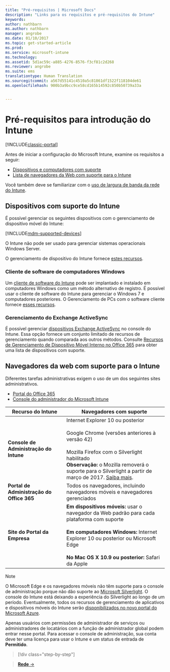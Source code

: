 ```yaml
---
title: "Pré-requisitos | Microsoft Docs"
description: "Links para os requisitos e pré-requisitos do Intune"
keywords: 
author: nathbarn
ms.author: nathbarn
manager: angrobe
ms.date: 01/10/2017
ms.topic: get-started-article
ms.prod: 
ms.service: microsoft-intune
ms.technology: 
ms.assetid: 5d1ac59c-a885-4276-8576-f3cf81c2d268
ms.reviewer: angrobe
ms.suite: ems
translationtype: Human Translation
ms.sourcegitcommit: a567d55141c4510a5c81861df1522f118104de61
ms.openlocfilehash: 900b3a9bcc9ce58cd165b14592c850b50739a33a


---
```


# <a name="prerequisites-to-getting-started-with-intune"></a>Pré-requisitos para introdução do Intune

[!INCLUDE[classic-portal](../includes/classic-portal.md)]

Antes de iniciar a configuração do Microsoft Intune, examine os requisitos a seguir:

- [Dispositivos e computadores com suporte](#intune-supported-devices)
- [Lista de navegadores da Web com suporte para o Intune](#intune-supported-web-browsers)

Você também deve se familiarizar com o [uso de largura de banda da rede do Intune](network-bandwidth-use.md).

## <a name="intune-supported-devices"></a>Dispositivos com suporte do Intune

É possível gerenciar os seguintes dispositivos com o gerenciamento de dispositivo móvel do Intune:

[!INCLUDE[mdm-supported-devices](../includes/mdm-supported-devices.md)]

O Intune não pode ser usado para gerenciar sistemas operacionais Windows Server.

O gerenciamento de dispositivo do Intune fornece [estes recursos](mobile-device-management-capabilities-in-microsoft-intune.md).

### <a name="windows-pc-software-client"></a>Cliente de software de computadores Windows

Um [cliente de software do Intune](/intune/deploy-use/manage-windows-pcs-with-microsoft-intune) pode ser implantado e instalado em computadores Windows como um método alternativo de registro. É possível usar o cliente de software do Intune para gerenciar o Windows 7 e computadores posteriores. O Gerenciamento de PCs com o software cliente fornece [esses recursos](windows-pc-management-capabilities-in-microsoft-intune.md).

### <a name="exchange-activesync-management"></a>Gerenciamento do Exchange ActiveSync

É possível gerenciar [dispositivos Exchange ActiveSync](/intune/deploy-use/mobile-device-management-with-exchange-activesync-and-microsoft-intune) no console do Intune. Essa opção fornece um conjunto limitado de recursos de gerenciamento quando comparada aos outros métodos. Consulte [Recursos de Gerenciamento de Dispositivo Móvel Interno no Office 365](https://support.office.com/article/Capabilities-of-built-in-Mobile-Device-Management-for-Office-365-a1da44e5-7475-4992-be91-9ccec25905b0) para obter uma lista de dispositivos com suporte.

## <a name="intune-supported-web-browsers"></a>Navegadores da web com suporte para o Intune

Diferentes tarefas administrativas exigem o uso de um dos seguintes sites administrativos.

- [Portal do Office 365](http://go.microsoft.com/fwlink/p/?LinkId=698854)
- [Console do administrador do Microsoft Intune](https://admin.manage.microsoft.com/)

|Recurso do Intune |Navegadores com suporte|
|---------|---------|
|**Console de Administração do Intune**     |  Internet Explorer 10 ou posterior<br /><br />Google Chrome (versões anteriores à versão 42)<br /><br />Mozilla Firefox com o Silverlight habilitado<br />**Observação:** o Mozilla removerá o suporte para o Silverlight a partir de março de 2017. [Saiba mais](https://go.microsoft.com/fwlink/?linkid=836872). |
|**Portal de Administração do Office 365**     |Todos os navegadores, incluindo navegadores móveis e navegadores gerenciados  |
|**Site do Portal da Empresa**     |**Em dispositivos móveis:** usar o navegador da Web padrão para cada plataforma com suporte   <br /><br />**Em computadores Windows:** Internet Explorer 10 ou posterior ou Microsoft Edge<br /><br />**No Mac OS X 10.9 ou posterior:** Safari da Apple    |

> [!Note]
> O Microsoft Edge e os navegadores móveis não têm suporte para o console de administração porque não dão suporte ao [Microsoft Silverlight](https://msdn.microsoft.com/en-us/library/cc838158(v=vs.95).aspx). O console do Intune está deixando a experiência do Silverlight ao longo de um período. Eventualmente, todos os recursos de gerenciamento de aplicativos e dispositivos móveis do Intune serão [disponibilizados no novo portal do Microsoft Azure](https://blogs.technet.microsoft.com/enterprisemobility/2015/11/17/enhancing-managed-mobile-productivity/).


Apenas usuários com permissões de administrador de serviços ou administradores de locatários com a função de administrador global podem entrar nesse portal. Para acessar o console de administração, sua conta deve ter uma licença para usar o Intune e um status de entrada de **Permitido**.

>[!div class="step-by-step"]

>[**Rede** &rarr;](network-bandwidth-use.md)  



<!--HONumber=Jan17_HO2-->


